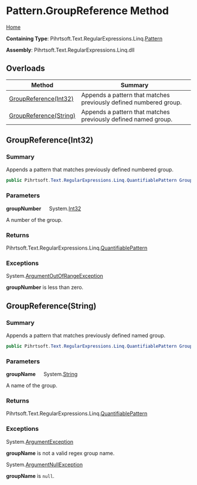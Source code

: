 # Pattern\.GroupReference Method

[Home](../../../../../../README.md)

**Containing Type**: Pihrtsoft\.Text\.RegularExpressions\.Linq\.[Pattern](../README.md)

**Assembly**: Pihrtsoft\.Text\.RegularExpressions\.Linq\.dll

## Overloads

| Method | Summary |
| ------ | ------- |
| [GroupReference(Int32)](#Pihrtsoft_Text_RegularExpressions_Linq_Pattern_GroupReference_System_Int32_) | Appends a pattern that matches previously defined numbered group\. |
| [GroupReference(String)](#Pihrtsoft_Text_RegularExpressions_Linq_Pattern_GroupReference_System_String_) | Appends a pattern that matches previously defined named group\. |

## GroupReference\(Int32\) <a name="Pihrtsoft_Text_RegularExpressions_Linq_Pattern_GroupReference_System_Int32_"></a>

### Summary

Appends a pattern that matches previously defined numbered group\.

```csharp
public Pihrtsoft.Text.RegularExpressions.Linq.QuantifiablePattern GroupReference(int groupNumber)
```

### Parameters

**groupNumber** &emsp; System\.[Int32](https://docs.microsoft.com/en-us/dotnet/api/system.int32)

A number of the group\.

### Returns

Pihrtsoft\.Text\.RegularExpressions\.Linq\.[QuantifiablePattern](../../QuantifiablePattern/README.md)

### Exceptions

System\.[ArgumentOutOfRangeException](https://docs.microsoft.com/en-us/dotnet/api/system.argumentoutofrangeexception)

**groupNumber** is less than zero\.

## GroupReference\(String\) <a name="Pihrtsoft_Text_RegularExpressions_Linq_Pattern_GroupReference_System_String_"></a>

### Summary

Appends a pattern that matches previously defined named group\.

```csharp
public Pihrtsoft.Text.RegularExpressions.Linq.QuantifiablePattern GroupReference(string groupName)
```

### Parameters

**groupName** &emsp; System\.[String](https://docs.microsoft.com/en-us/dotnet/api/system.string)

A name of the group\.

### Returns

Pihrtsoft\.Text\.RegularExpressions\.Linq\.[QuantifiablePattern](../../QuantifiablePattern/README.md)

### Exceptions

System\.[ArgumentException](https://docs.microsoft.com/en-us/dotnet/api/system.argumentexception)

**groupName** is not a valid regex group name\.

System\.[ArgumentNullException](https://docs.microsoft.com/en-us/dotnet/api/system.argumentnullexception)

**groupName** is `null`\.


